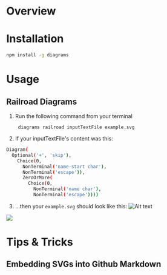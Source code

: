 # Overview

# Installation

```bash
npm install -g diagrams
```

# Usage

## Railroad Diagrams

  1. Run the following command from your terminal

          diagrams railroad inputTextFile example.svg

  2. If your inputTextFile's content was this:
```bash
Diagram(
  Optional('+', 'skip'),
    Choice(0,
      NonTerminal('name-start char'),
      NonTerminal('escape')),
      ZeroOrMore(
        Choice(0,
          NonTerminal('name char'),
          NonTerminal('escape'))))
```
  3. ...then your ```example.svg``` should look like this:
  ![Alt text](https://camo.githubusercontent.com/cec8667e8bd7954c74df19b71231524c8660199b/687474703a2f2f6672616e636f69736c6162657267652e636f6d2f6469616772616d732f646f63732f6578616d706c652e737667)
  <img src="https://camo.githubusercontent.com/cec8667e8bd7954c74df19b71231524c8660199b/687474703a2f2f6672616e636f69736c6162657267652e636f6d2f6469616772616d732f646f63732f6578616d706c652e737667">

# Tips & Tricks
## Embedding SVGs into Github Markdown
